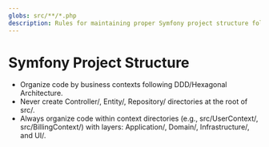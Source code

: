 ```yaml
---
globs: src/**/*.php
description: Rules for maintaining proper Symfony project structure following DDD principles
---
```


# Symfony Project Structure

- Organize code by business contexts following DDD/Hexagonal Architecture. 
- Never create Controller/, Entity/, Repository/ directories at the root of src/. 
- Always organize code within context directories (e.g., src/UserContext/, src/BillingContext/) with layers: Application/, Domain/, Infrastructure/, and UI/.
